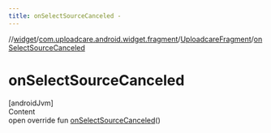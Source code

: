 ```yaml
---
title: onSelectSourceCanceled -
---
```

//[widget](../../index.md)/[com.uploadcare.android.widget.fragment](../index.md)/[UploadcareFragment](index.md)/[onSelectSourceCanceled](on-select-source-canceled.md)



# onSelectSourceCanceled  
[androidJvm]  
Content  
open override fun [onSelectSourceCanceled](on-select-source-canceled.md)()  



